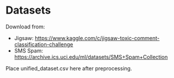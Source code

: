 ﻿# Datasets

Download from:
- Jigsaw: https://www.kaggle.com/c/jigsaw-toxic-comment-classification-challenge
- SMS Spam: https://archive.ics.uci.edu/ml/datasets/SMS+Spam+Collection

Place unified_dataset.csv here after preprocessing.
